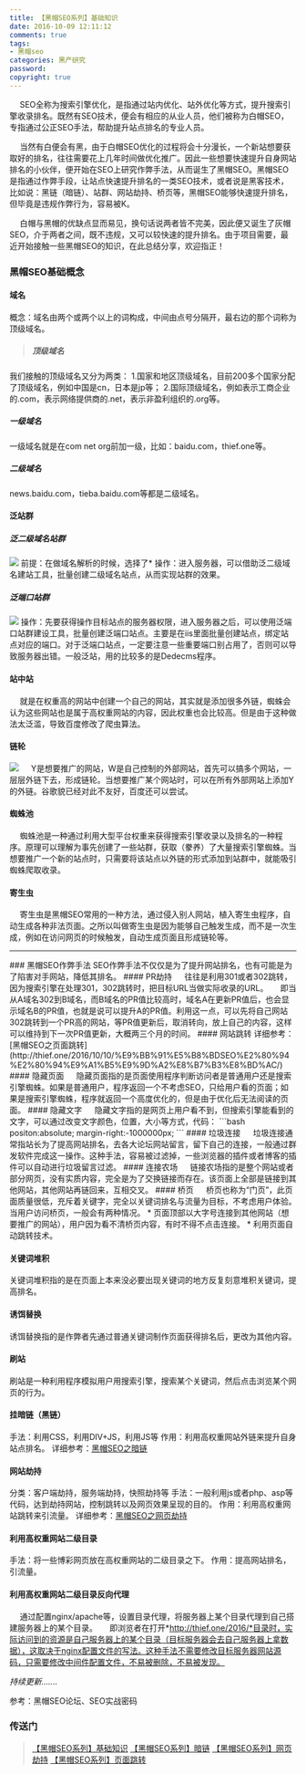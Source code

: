 ```yaml
---
title: 【黑帽SEO系列】基础知识
date: 2016-10-09 12:11:12
comments: true
tags: 
- 黑帽seo
categories: 黑产研究
password:
copyright: true
---
```


　 SEO全称为搜索引擎优化，是指通过站内优化、站外优化等方式，提升搜索引擎收录排名。既然有SEO技术，便会有相应的从业人员，他们被称为白帽SEO，专指通过公正SEO手法，帮助提升站点排名的专业人员。
<!-- more -->　 当然有白便会有黑，由于白帽SEO优化的过程将会十分漫长，一个新站想要获取好的排名，往往需要花上几年时间做优化推广。因此一些想要快速提升自身网站排名的小伙伴，便开始在SEO上研究作弊手法，从而诞生了黑帽SEO。黑帽SEO是指通过作弊手段，让站点快速提升排名的一类SEO技术，或者说是黑客技术，比如说：黑链（暗链）、站群、网站劫持、桥页等，黑帽SEO能够快速提升排名，但毕竟是违规作弊行为，容易被K。
　 白帽与黑帽的优缺点显而易见，换句话说两者皆不完美，因此便又诞生了灰帽SEO，介于两者之间，既不违规，又可以较快速的提升排名。由于项目需要，最近开始接触一些黑帽SEO的知识，在此总结分享，欢迎指正！

### 黑帽SEO基础概念

#### 域名
概念：域名由两个或两个以上的词构成，中间由点号分隔开，最右边的那个词称为顶级域名。
>##### 顶级域名
我们接触的顶级域名又分为两类：
1.国家和地区顶级域名，目前200多个国家分配了顶级域名，例如中国是cn，日本是jp等；
2.国际顶级域名，例如表示工商企业的.com，表示网络提供商的.net，表示非盈利组织的.org等。
##### 一级域名
一级域名就是在com net org前加一级，比如：baidu.com，thief.one等。
##### 二级域名
news.baidu.com，tieba.baidu.com等都是二级域名。

#### 泛站群
##### 泛二级域名站群
![](/upload_image/20161009/2.png)
前提：在做域名解析的时候，选择了*
操作：进入服务器，可以借助泛二级域名建站工具，批量创建二级域名站点，从而实现站群的效果。
##### 泛端口站群
![](/upload_image/20161009/1.png)
操作：先要获得操作目标站点的服务器权限，进入服务器之后，可以使用泛端口站群建设工具，批量创建泛端口站点。主要是在iis里面批量创建站点，绑定站点对应的端口。对于泛端口站点，一定要注意一些重要端口别占用了，否则可以导致服务器出错。一般泛站，用的比较多的是Dedecms程序。
#### 站中站
　 就是在权重高的网站中创建一个自己的网站，其实就是添加很多外链，蜘蛛会认为这些网站也是属于高权重网站的内容，因此权重也会比较高。但是由于这种做法太泛滥，导致百度修改了爬虫算法。
#### 链轮
![](/upload_image/20161009/3.png)
　 Y是想要推广的网站，W是自己控制的外部网站，首先可以搞多个网站，一层层外链下去，形成链轮。当想要推广某个网站时，可以在所有外部网站上添加Y的外链。谷歌貌已经对此不友好，百度还可以尝试。
#### 蜘蛛池
　 蜘蛛池是一种通过利用大型平台权重来获得搜索引擎收录以及排名的一种程序。原理可以理解为事先创建了一些站群，获取（豢养）了大量搜索引擎蜘蛛。当想要推广一个新的站点时，只需要将该站点以外链的形式添加到站群中，就能吸引蜘蛛爬取收录。
#### 寄生虫
　 寄生虫是黑帽SEO常用的一种方法，通过侵入别人网站，植入寄生虫程序，自动生成各种非法页面。之所以叫做寄生虫是因为能够自己触发生成，而不是一次生成，例如在访问网页的时候触发，自动生成页面且形成链轮等。
<hr>
### 黑帽SEO作弊手法
SEO作弊手法不仅仅是为了提升网站排名，也有可能是为了陷害对手网站，降低其排名。
#### PR劫持
　 往往是利用301或者302跳转，因为搜索引擎在处理301，302跳转时，把目标URL当做实际收录的URL。
　 即当从A域名302到B域名，而B域名的PR值比较高时，域名A在更新PR值后，也会显示域名B的PR值，也就是说可以提升A的PR值。利用这一点，可以先将自己网站302跳转到一个PR高的网站，等PR值更新后，取消转向，放上自己的内容，这样可以维持到下一次PR值更新，大概两三个月的时间。
#### 网站跳转
详细参考：[黑帽SEO之页面跳转](http://thief.one/2016/10/10/%E9%BB%91%E5%B8%BDSEO%E2%80%94%E2%80%94%E9%A1%B5%E9%9D%A2%E8%B7%B3%E8%BD%AC/)
#### 隐藏页面
　 隐藏页面指的是页面使用程序判断访问者是普通用户还是搜索引擎蜘蛛。如果是普通用户，程序返回一个不考虑SEO，只给用户看的页面；如果是搜索引擎蜘蛛，程序就返回一个高度优化的，但是由于优化后无法阅读的页面。
#### 隐藏文字
　 隐藏文字指的是网页上用户看不到，但搜索引擎能看到的文字，可以通过改变文字颜色，位置，大小等方式，代码：
```bash
<div style="display:none">隐藏文字</div>
positon:absolute;
margin-right:-1000000px;
```
#### 垃圾连接
　 垃圾连接通常指站长为了提高网站排名，去各大论坛网站留言，留下自己的连接，一般通过群发软件完成这一操作。这种手法，容易被过滤掉，一些浏览器的插件或者博客的插件可以自动进行垃圾留言过滤。
#### 连接农场
　 链接农场指的是整个网站或者部分网页，没有实质内容，完全是为了交换链接而存在。该页面上全部是链接到其他网站，其他网站再链回来，互相交叉。
#### 桥页
　 桥页也称为“门页”，此页面质量很低，充斥着关键字，完全以关键词排名与流量为目标，不考虑用户体验。当用户访问桥页，一般会有两种情况。
* 页面顶部以大字号连接到其他网站（想要推广的网站），用户因为看不清桥页内容，有时不得不点击连接。
* 利用页面自动跳转技术。

#### 关键词堆积
关键词堆积指的是在页面上本来没必要出现关键词的地方反复刻意堆积关键词，提高排名。
#### 诱饵替换
诱饵替换指的是作弊者先通过普通关键词制作页面获得排名后，更改为其他内容。
#### 刷站
刷站是一种利用程序模拟用户用搜索引擎，搜索某个关键词，然后点击浏览某个网页的行为。
#### 挂暗链（黑链）
手法：利用CSS，利用DIV+JS，利用JS等
作用：利用高权重网站外链来提升自身站点排名。
详细参考：[黑帽SEO之暗链](http://thief.one/2016/10/12/%E9%BB%91%E5%B8%BDSEO%E4%B9%8B%E6%9A%97%E9%93%BE/)
#### 网站劫持
分类：客户端劫持，服务端劫持，快照劫持等
手法：一般利用js或者php、asp等代码，达到劫持网站，控制跳转以及网页效果呈现的目的。
作用：利用高权重网站跳转来引流量。
详细参考：[黑帽SEO之网页劫持](http://thief.one/2016/10/12/%E9%BB%91%E5%B8%BDSEO%E4%B9%8B%E7%BD%91%E9%A1%B5%E5%8A%AB%E6%8C%81/)
#### 利用高权重网站二级目录
手法：将一些博彩网页放在高权重网站的二级目录之下。
作用：提高网站排名，引流量。
#### 利用高权重网站二级目录反向代理
　 通过配置nginx/apache等，设置目录代理，将服务器上某个目录代理到自己搭建服务器上的某个目录。
　 即浏览者在打开*http://thief.one/2016/*目录时，实际访问到的资源是自己服务器上的某个目录（目标服务器会去自己服务器上拿数据），这取决于nginx配置文件的写法。这种手法不需要修改目标服务器网站源码，只需要修改中间件配置文件，不易被删除，不易被发现。

*持续更新.......*

参考：黑帽SEO论坛、SEO实战密码

### 传送门

>[【黑帽SEO系列】基础知识](http://thief.one/2016/10/09/%E9%BB%91%E5%B8%BDSEO%E4%B9%8B%E5%9F%BA%E7%A1%80%E7%9F%A5%E8%AF%86/)
[【黑帽SEO系列】暗链](http://thief.one/2016/10/12/%E9%BB%91%E5%B8%BDSEO%E4%B9%8B%E6%9A%97%E9%93%BE/)
[【黑帽SEO系列】网页劫持](http://thief.one/2016/10/12/%E9%BB%91%E5%B8%BDSEO%E4%B9%8B%E7%BD%91%E9%A1%B5%E5%8A%AB%E6%8C%81/)
[【黑帽SEO系列】页面跳转](http://thief.one/2016/10/10/%E9%BB%91%E5%B8%BDSEO%E4%B9%8B%E9%A1%B5%E9%9D%A2%E8%B7%B3%E8%BD%AC/)



